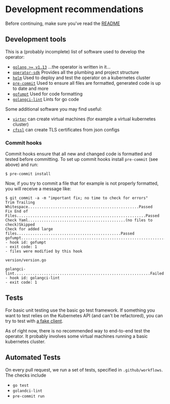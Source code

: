 # Development recommendations

Before continuing, make sure you've read the [README](./README.md)

## Development tools

This is a (probably incomplete) list of software used to develop the operator:

* [`golang >= v1.13`](https://golang.org/) ...the operator is written in it...
* [`operator-sdk`](https://sdk.operatorframework.io/) Provides all the plumbing and project structure
* [`helm`](https://helm.sh/) Used to deploy and test the operator on a kubernetes cluster
* [`pre-commit`](https://pre-commit.com/) Used to ensure all files are formatted, generated code is up to date and more
* [`gofumpt`](https://github.com/mvdan/gofumpt) Used for code formatting
* [`golangci-lint`](https://github.com/golangci/golangci-lint) Lints for go code

Some additional software you may find useful:

* [`virter`](https://github.com/linbit/virter) can create virtual machines (for example a virtual kubernetes cluster)
* [`cfssl`](https://github.com/cloudflare/cfssl) can create TLS certificates from json configs

### Commit hooks

Commit hooks ensure that all new and changed code is formatted and tested before committing. To set up commit hooks
install `pre-commit` (see above) and run:

```
$ pre-commit install
```

Now, if you try to commit a file that for example is not properly formatted, you will receive a message like:

```
$ git commit -a -m "important fix; no time to check for errors"
Trim Trailing Whitespace.................................................Passed
Fix End of Files.........................................................Passed
Check Yaml...........................................(no files to check)Skipped
Check for added large files..............................................Passed
gofumpt..................................................................Failed
- hook id: gofumpt
- exit code: 1
- files were modified by this hook

version/version.go

golangci-lint............................................................Failed
- hook id: golangci-lint
- exit code: 1
```

## Tests

For basic unit testing use the basic go test framework. If something you want to test relies on the Kubernetes API
(and can't be refactored), you can try to test with [a fake client](https://pkg.go.dev/sigs.k8s.io/controller-runtime/pkg/client/fake?tab=doc).

As of right now, there is no recommended way to end-to-end test the operator. It probably involves some
virtual machines running a basic kubernetes cluster.

## Automated Tests

On every pull request, we run a set of tests, specified in `.github/workflows`. The checks include
* `go test`
* `golandci-lint`
* `pre-commit run`
